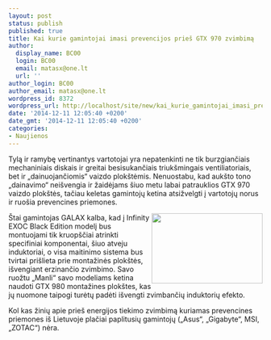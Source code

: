 ```yaml
---
layout: post
status: publish
published: true
title: Kai kurie gamintojai imasi prevencijos prieš GTX 970 zvimbimą
author:
  display_name: BC00
  login: BC00
  email: matasx@one.lt
  url: ''
author_login: BC00
author_email: matasx@one.lt
wordpress_id: 8372
wordpress_url: http://localhost/site/new/kai_kurie_gamintojai_imasi_prevencijos_pries_zvimbiancias_gtx_970/
date: '2014-12-11 12:05:40 +0200'
date_gmt: '2014-12-11 12:05:40 +0200'
categories:
- Naujienos
---
```

<p>
	Tylą ir ramybę vertinantys vartotojai yra nepatenkinti ne tik burzgiančiais mechaniniais diskais ir greitai besisukančiais triuk&scaron;mingais ventiliatoriais, bet ir &bdquo;dainuojančiomis&ldquo; vaizdo plok&scaron;tėmis. Nenuostabu, kad auk&scaron;to tono &bdquo;dainavimo&ldquo; nei&scaron;vengia ir žaidėjams &scaron;iuo metu labai patrauklios GTX 970 vaizdo plok&scaron;tės, tačiau keletas gamintojų ketina atsižvelgti į vartotojų norus ir ruo&scaron;ia prevencines priemones.</p>
<p>
	<img alt="" src="http://technews.lt/userfiles/inductotechnologiesr.jpg" style="width: 220px; height: 139px; float: right;" />&Scaron;tai gamintojas GALAX kalba, kad į Infinity EXOC Black Edition modelį bus montuojami tik kruop&scaron;čiai atrinkti specifiniai komponentai, &scaron;iuo atveju induktoriai, o visa maitinimo sistema bus tvirtai pri&scaron;lieta prie montažinės plok&scaron;tės, i&scaron;vengiant erzinančio zvimbimo. Savo ruožtu &bdquo;Manli&ldquo; savo modeliams ketina naudoti GTX 980 montažines plok&scaron;tes, kas jų nuomone taipogi turėtų padėti i&scaron;vengti zvimbančių induktorių efekto.</p>
<p>
	Kol kas žinių apie prie&scaron; energijos tiekimo zvimbimą kuriamas prevencines priemones i&scaron; Lietuvoje plačiai paplitusių gamintojų (&bdquo;Asus&ldquo;, &bdquo;Gigabyte&ldquo;, MSI, &bdquo;ZOTAC&ldquo;) nėra.</p>
